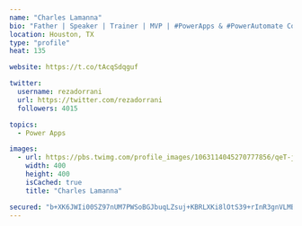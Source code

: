 ```yaml
---
name: "Charles Lamanna"
bio: "Father | Speaker | Trainer | MVP | #PowerApps & #PowerAutomate Community Super User | YouTuber Right-pointing triangle http://youtube.com/c/rezadorrani | Learn - Share - Clockwise rightwards and leftwards open circle arrows"
location: Houston, TX
type: "profile"
heat: 135

website: https://t.co/tAcqSdqguf

twitter:
  username: rezadorrani
  url: https://twitter.com/rezadorrani
  followers: 4015

topics:
  - Power Apps

images:
  - url: https://pbs.twimg.com/profile_images/1063114045270777856/qeT-jpWr_400x400.jpg
    width: 400
    height: 400
    isCached: true
    title: "Charles Lamanna"

secured: "b+XK6JWIi00SZ97nUM7PWSoBGJbuqLZsuj+KBRLXKi8lOtS39+rInR3gnVLMBoyFpP+1PvYRMgCtpOuN/yFgWY5tAZ2Z6tUjVhYycbitHmzqDRsuIxKwBCMFiDwsY4JyBYtg8xrOmSfgoDLFA88sOxm5zjmuZGhJ1zr09FNHyUkr23VvEiAZ2F9gf5gJ2+966m8mDBKtePI7kedzN8+YNSRxLK6waSAgSYTs0Z1Mb9/ePY/6R9Bd6OnuVKu95oEoacbuOJoshz4yHdIzM748CC82aMUp/LsLgxELL/pjLtV3orFoR4RTr4JfU8/EC7KSV0n+15BzqvPaTwbdHuNEAgbu34cbO+pFx0RPsl3VIw7guchHEM7ap2MICJlyphZqjL8OKbsApNoiz9RGyw/xmK7fQrd/OTxMqNcWVBLSElE=;axjGywC6DKD8SAC9uDnniw=="
---
```


